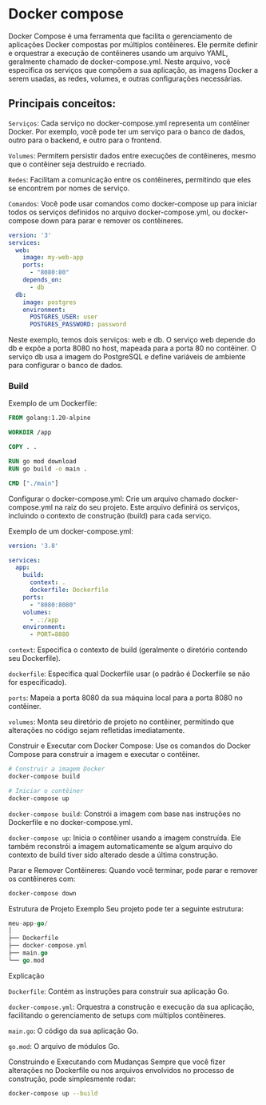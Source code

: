 # Docker compose

Docker Compose é uma ferramenta que facilita o gerenciamento de aplicações Docker compostas por múltiplos contêineres. Ele permite definir e orquestrar a execução de contêineres usando um arquivo YAML, geralmente chamado de docker-compose.yml. Neste arquivo, você especifica os serviços que compõem a sua aplicação, as imagens Docker a serem usadas, as redes, volumes, e outras configurações necessárias.

## Principais conceitos:

`Serviços`: Cada serviço no docker-compose.yml representa um contêiner Docker. Por exemplo, você pode ter um serviço para o banco de dados, outro para o backend, e outro para o frontend.

`Volumes`: Permitem persistir dados entre execuções de contêineres, mesmo que o contêiner seja destruído e recriado.

`Redes`: Facilitam a comunicação entre os contêineres, permitindo que eles se encontrem por nomes de serviço.

`Comandos`: Você pode usar comandos como docker-compose up para iniciar todos os serviços definidos no arquivo docker-compose.yml, ou docker-compose down para parar e remover os contêineres.

```yaml
version: '3'
services:
  web:
    image: my-web-app
    ports:
      - "8080:80"
    depends_on:
      - db
  db:
    image: postgres
    environment:
      POSTGRES_USER: user
      POSTGRES_PASSWORD: password
```

Neste exemplo, temos dois serviços: web e db. O serviço web depende do db e expõe a porta 8080 no host, mapeada para a porta 80 no contêiner. O serviço db usa a imagem do PostgreSQL e define variáveis de ambiente para configurar o banco de dados.

### Build

Exemplo de um Dockerfile:

```Dockerfile
FROM golang:1.20-alpine

WORKDIR /app

COPY . .

RUN go mod download
RUN go build -o main .

CMD ["./main"]
```

Configurar o docker-compose.yml: Crie um arquivo chamado docker-compose.yml na raiz do seu projeto. Este arquivo definirá os serviços, incluindo o contexto de construção (build) para cada serviço.

Exemplo de um docker-compose.yml:

```yaml
version: '3.8'

services:
  app:
    build:
      context: .
      dockerfile: Dockerfile
    ports:
      - "8080:8080"
    volumes:
      - .:/app
    environment:
      - PORT=8080
```

`context`: Especifica o contexto de build (geralmente o diretório contendo seu Dockerfile).

`dockerfile`: Especifica qual Dockerfile usar (o padrão é Dockerfile se não for especificado).

`ports`: Mapeia a porta 8080 da sua máquina local para a porta 8080 no contêiner.

`volumes`: Monta seu diretório de projeto no contêiner, permitindo que alterações no código sejam refletidas imediatamente.

Construir e Executar com Docker Compose: Use os comandos do Docker Compose para construir a imagem e executar o contêiner.

```bash
# Construir a imagem Docker
docker-compose build

# Iniciar o contêiner
docker-compose up
```

`docker-compose build`: Constrói a imagem com base nas instruções no Dockerfile e no docker-compose.yml.

`docker-compose up`: Inicia o contêiner usando a imagem construída. Ele também reconstrói a imagem automaticamente se algum arquivo do contexto de build tiver sido alterado desde a última construção.

Parar e Remover Contêineres: Quando você terminar, pode parar e remover os contêineres com:

```bash
docker-compose down
```

Estrutura de Projeto Exemplo
Seu projeto pode ter a seguinte estrutura:

```go
meu-app-go/
│
├── Dockerfile
├── docker-compose.yml
├── main.go
└── go.mod
```

Explicação

`Dockerfile`: Contém as instruções para construir sua aplicação Go.

`docker-compose.yml`: Orquestra a construção e execução da sua aplicação, facilitando o gerenciamento de setups com múltiplos contêineres.

`main.go`: O código da sua aplicação Go.

`go.mod`: O arquivo de módulos Go.

Construindo e Executando com Mudanças
Sempre que você fizer alterações no Dockerfile ou nos arquivos envolvidos no processo de construção, pode simplesmente rodar:

```bash
docker-compose up --build
```